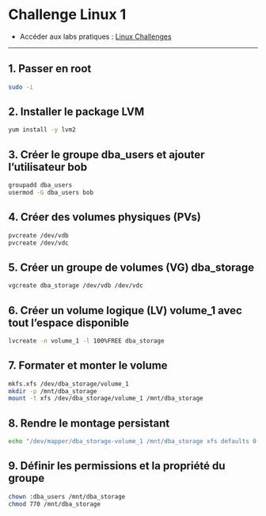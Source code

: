# Challenge Linux 1

- Accéder aux labs pratiques : [Linux Challenges](https://learn.kodekloud.com/user/courses/linux-challenges)

---
## 1. Passer en root

```bash
sudo -i
```

## 2. Installer le package LVM

```bash
yum install -y lvm2
```

## 3. Créer le groupe dba_users et ajouter l’utilisateur bob

```bash
groupadd dba_users
usermod -G dba_users bob
```

## 4. Créer des volumes physiques (PVs)

```bash
pvcreate /dev/vdb
pvcreate /dev/vdc
```

## 5. Créer un groupe de volumes (VG) dba_storage

```bash
vgcreate dba_storage /dev/vdb /dev/vdc
```

## 6. Créer un volume logique (LV) volume_1 avec tout l’espace disponible

```bash
lvcreate -n volume_1 -l 100%FREE dba_storage
```

## 7. Formater et monter le volume

```bash
mkfs.xfs /dev/dba_storage/volume_1
mkdir -p /mnt/dba_storage
mount -t xfs /dev/dba_storage/volume_1 /mnt/dba_storage
```

## 8. Rendre le montage persistant

```bash
echo "/dev/mapper/dba_storage-volume_1 /mnt/dba_storage xfs defaults 0 0" >> /etc/fstab
```

## 9. Définir les permissions et la propriété du groupe

```bash
chown :dba_users /mnt/dba_storage
chmod 770 /mnt/dba_storage
```